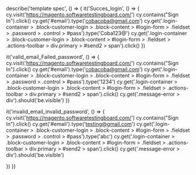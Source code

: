 describe('template spec', () => {
  it('Succes_login', () => {
    cy.visit('https://magento.softwaretestingboard.com/')
    cy.contains("Sign In").click()
    cy.get('#email').type('cobacoba@gmail.com')
    cy.get('.login-container > .block-customer-login > .block-content > #login-form > .fieldset > .password > .control > #pass').type('Coba123@')
    cy.get('.login-container > .block-customer-login > .block-content > #login-form > .fieldset > .actions-toolbar > div.primary > #send2 > span').click()
  })

  it('valid_email_Failed_password', () => {
    cy.visit('https://magento.softwaretestingboard.com/')
    cy.contains("Sign In").click()
    cy.get('#email').type('cobacoba@gmail.com')
    cy.get('.login-container > .block-customer-login > .block-content > #login-form > .fieldset > .password > .control > #pass').type('1234')
    cy.get('.login-container > .block-customer-login > .block-content > #login-form > .fieldset > .actions-toolbar > div.primary > #send2 > span').click()
    cy.get('.message-error > div').should('be.visible')
  })

  it('invalid_email_invalid_password', () => {
    cy.visit('https://magento.softwaretestingboard.com/')
    cy.contains("Sign In").click()
    cy.get('#email').type('testing@gmail.com')
    cy.get('.login-container > .block-customer-login > .block-content > #login-form > .fieldset > .password > .control > #pass').type('abc')
    cy.get('.login-container > .block-customer-login > .block-content > #login-form > .fieldset > .actions-toolbar > div.primary > #send2 > span').click()
    cy.get('.message-error > div').should('be.visible')
    
  })
})
